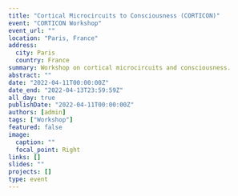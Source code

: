 ```yaml
---
title: "Cortical Microcircuits to Consciousness (CORTICON)"
event: "CORTICON Workshop"
event_url: ""
location: "Paris, France"
address:
  city: Paris
  country: France
summary: Workshop on cortical microcircuits and consciousness.
abstract: ""
date: "2022-04-11T00:00:00Z"
date_end: "2022-04-13T23:59:59Z"
all_day: true
publishDate: "2022-04-11T00:00:00Z"
authors: [admin]
tags: ["Workshop"]
featured: false
image:
  caption: ""
  focal_point: Right
links: []
slides: ""
projects: []
type: event
---
```

